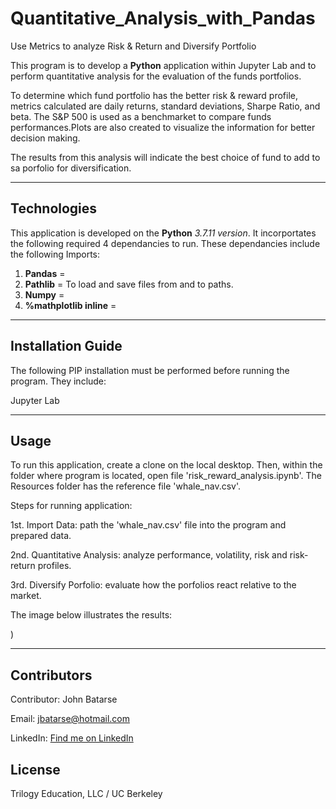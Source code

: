 # Quantitative_Analysis_with_Pandas
Use Metrics to analyze Risk & Return and Diversify Portfolio

This program is to develop a **Python** application within Jupyter Lab and to perform quantitative analysis for the evaluation of the funds portfolios.

To determine which fund portfolio has the better risk & reward profile, metrics calculated are daily returns, standard deviations, Sharpe Ratio, and beta. The S&P 500 is used as a benchmarket to compare funds performances.Plots are also created to visualize the information for better decision making.

The results from this analysis will indicate the best choice of fund to add to sa porfolio for diversification.

---

## Technologies

This application is developed on the **Python** *3.7.11 version*. It incorportates the following required 4 dependancies to run. These dependancies include the following Imports:

1. **Pandas** = 
2. **Pathlib** = To load and save files from and to paths.
3. **Numpy** = 
4. **%mathplotlib inline** =

---

## Installation Guide

The following PIP installation must be performed before running the program. They include:

Jupyter Lab


---

## Usage

To run this application, create a clone on the local desktop. Then, within the folder where program is located, open file 'risk_reward_analysis.ipynb'. The Resources folder has the reference file 'whale_nav.csv'. 

Steps for running application:

1st. Import Data: path the 'whale_nav.csv' file into the program and prepared data.

2nd. Quantitative Analysis: analyze performance, volatility, risk and risk-return profiles.

3rd. Diversify Porfolio: evaluate how the porfolios react relative to the market.




The image below illustrates the results:

![<alt text>](<"Screen Shot 2022-01-29 at 7.34.23 AM.png">))


---

## Contributors

Contributor: John Batarse  

Email: jbatarse@hotmail.com

LinkedIn: [Find me on LinkedIn](<https://www.linkedin.com/in/john-a-batarse-760a26116/>)


## License

Trilogy Education, LLC / UC Berkeley
